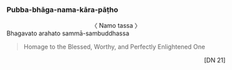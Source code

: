 ### Pubba-bhāga-nama-kāra-pāṭho<a id="pubba-bhaga-nama-kara-patho-protective"></a>

<center>
〈 Namo tassa 〉
</center>
Bhagavato arahato sammā-sambuddhassa

<div class="english">

> Homage to the Blessed, Worthy, and Perfectly Enlightened One

</div>

<p style="text-align:right;">[DN 21]</p>
